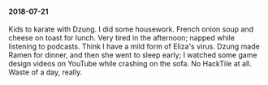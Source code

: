 #### 2018-07-21

Kids to karate with Dzung. I did some housework. French onion soup and cheese on toast for lunch. Very tired in the afternoon; napped while listening to podcasts. Think I have a mild form of Eliza's virus. Dzung made Ramen for dinner, and then she went to sleep early; I watched some game design videos on YouTube while crashing on the sofa. No HackTile at all. Waste of a day, really.